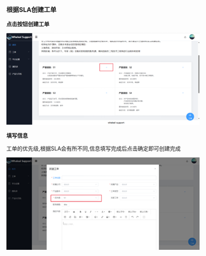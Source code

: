 ### 根据SLA创建工单

__点击按钮创建工单__

![createCaseAccordingToSLA.png](../../../images/whalealSupport/createCaseAccordingToSLA.png)

__填写信息__

工单的优先级,根据SLA会有所不同,信息填写完成后点击确定即可创建完成

![caseInfo.png](../../../images/whalealSupport/caseInfo.png)

